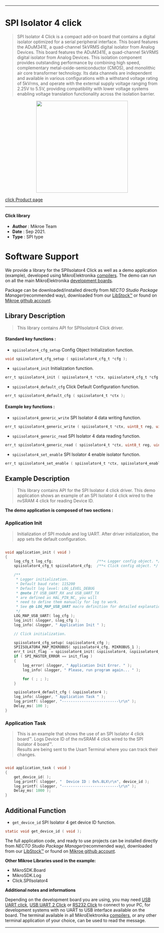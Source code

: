 
---
# SPI Isolator 4 click

> SPI Isolator 4 Click is a compact add-on board that contains a digital isolator optimized for a serial peripheral interface. This board features the ADuM341E, a quad-channel 5kVRMS digital isolator from Analog Devices. This board features the ADuM341E, a quad-channel 5kVRMS digital isolator from Analog Devices. This isolation component provides outstanding performance by combining high speed, complementary metal-oxide-semiconductor (CMOS), and monolithic air core transformer technology. Its data channels are independent and available in various configurations with a withstand voltage rating of 5kVrms, and operate with the external supply voltage ranging from 2.25V to 5.5V, providing compatibility with lower voltage systems enabling voltage translation functionality across the isolation barrier.

<p align="center">
  <img src="https://download.mikroe.com/images/click_for_ide/spiisolator4_click.png" height=300px>
</p>

[click Product page](https://www.mikroe.com/spi-isolator-4-click)

---


#### Click library

- **Author**        : Mikroe Team
- **Date**          : Sep 2021.
- **Type**          : SPI type


# Software Support

We provide a library for the SPIIsolator4 Click
as well as a demo application (example), developed using MikroElektronika
[compilers](https://www.mikroe.com/necto-studio).
The demo can run on all the main MikroElektronika [development boards](https://www.mikroe.com/development-boards).

Package can be downloaded/installed directly from *NECTO Studio Package Manager*(recommended way), downloaded from our [LibStock&trade;](https://libstock.mikroe.com) or found on [Mikroe github account](https://github.com/MikroElektronika/mikrosdk_click_v2/tree/master/clicks).

## Library Description

> This library contains API for SPIIsolator4 Click driver.

#### Standard key functions :

- `spiisolator4_cfg_setup` Config Object Initialization function.
```c
void spiisolator4_cfg_setup ( spiisolator4_cfg_t *cfg );
```

- `spiisolator4_init` Initialization function.
```c
err_t spiisolator4_init ( spiisolator4_t *ctx, spiisolator4_cfg_t *cfg );
```

- `spiisolator4_default_cfg` Click Default Configuration function.
```c
err_t spiisolator4_default_cfg ( spiisolator4_t *ctx );
```

#### Example key functions :

- `spiisolator4_generic_write` SPI Isolator 4 data writing function.
```c
err_t spiisolator4_generic_write ( spiisolator4_t *ctx, uint8_t reg, uint8_t *data_in, uint8_t len );
```

- `spiisolator4_generic_read` SPI Isolator 4 data reading function.
```c
err_t spiisolator4_generic_read ( spiisolator4_t *ctx, uint8_t reg, uint8_t *data_out, uint8_t len );

```

- `spiisolator4_set_enable` SPI Isolator 4 enable isolator function.
```c
err_t spiisolator4_set_enable ( spiisolator4_t *ctx, spiisolator4_enable_mode_t en_mode );
```

## Example Description

> This library contains API for the SPI Isolator 4 click driver.
> This demo application shows an example of an SPI Isolator 4 click wired 
> to the nvSRAM 4 click for reading Device ID.

**The demo application is composed of two sections :**

### Application Init

> Initialization of SPI module and log UART.
> After driver initialization, the app sets the default configuration.

```c

void application_init ( void )
{
    log_cfg_t log_cfg;                    /**< Logger config object. */
    spiisolator4_cfg_t spiisolator4_cfg;  /**< Click config object. */

    /** 
     * Logger initialization.
     * Default baud rate: 115200
     * Default log level: LOG_LEVEL_DEBUG
     * @note If USB_UART_RX and USB_UART_TX 
     * are defined as HAL_PIN_NC, you will 
     * need to define them manually for log to work. 
     * See @b LOG_MAP_USB_UART macro definition for detailed explanation.
     */
    LOG_MAP_USB_UART( log_cfg );
    log_init( &logger, &log_cfg );
    log_info( &logger, " Application Init " );

    // Click initialization.

    spiisolator4_cfg_setup( &spiisolator4_cfg );
    SPIISOLATOR4_MAP_MIKROBUS( spiisolator4_cfg, MIKROBUS_1 );
    err_t init_flag  = spiisolator4_init( &spiisolator4, &spiisolator4_cfg );
    if ( SPI_MASTER_ERROR == init_flag )
    {
        log_error( &logger, " Application Init Error. " );
        log_info( &logger, " Please, run program again... " );

        for ( ; ; );
    }

    spiisolator4_default_cfg ( &spiisolator4 );
    log_info( &logger, " Application Task " );
    log_printf( &logger, "--------------------------\r\n" ); 
    Delay_ms( 100 );
}

```

### Application Task

> This is an example that shows the use of an SPI Isolator 4 click board™.
> Logs Device ID of the nvSRAM 4 click wired to the SPI Isolator 4 board™.  
> Results are being sent to the Usart Terminal where you can track their changes.

```c

void application_task ( void )
{
    get_device_id( );
    log_printf( &logger, "  Device ID : 0x%.8LX\r\n", device_id ); 
    log_printf( &logger, "--------------------------\r\n" ); 
    Delay_ms( 1000 );
}

```

## Additional Function
- `get_device_id` SPI Isolator 4 get device ID function.
```c
static void get_device_id ( void );
```

The full application code, and ready to use projects can be installed directly from *NECTO Studio Package Manager*(recommended way), downloaded from our [LibStock&trade;](https://libstock.mikroe.com) or found on [Mikroe github account](https://github.com/MikroElektronika/mikrosdk_click_v2/tree/master/clicks).

**Other Mikroe Libraries used in the example:**

- MikroSDK.Board
- MikroSDK.Log
- Click.SPIIsolator4

**Additional notes and informations**

Depending on the development board you are using, you may need
[USB UART click](http://shop.mikroe.com/usb-uart-click),
[USB UART 2 Click](http://shop.mikroe.com/usb-uart-2-click) or
[RS232 Click](http://shop.mikroe.com/rs232-click) to connect to your PC, for
development systems with no UART to USB interface available on the board. The
terminal available in all MikroElektronika
[compilers](http://shop.mikroe.com/compilers), or any other terminal application
of your choice, can be used to read the message.

---
